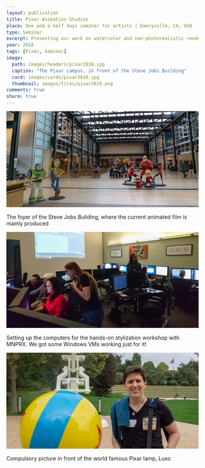 ```yaml
---
layout: publication
title: Pixar Animation Studios
place: One and a half days seminar for artists | Emeryville, CA, USA
type: Seminar
excerpt: Presenting our work on watercolor and non-photorealistic rendering and conducting two workshops on MNPR!
year: 2018
tags: [Pixar, Seminar]
image:
  path: images/headers/pixar2018.jpg
  caption: "The Pixar campus, in front of the Steve Jobs Building"
  card: images/cards/pixar2018.jpg
  thumbnail: images/tiles/pixar2018.png
comments: true
share: true
---
```






<div class="aio-slick">
  <div>
    <img src="/images/seminars/pixar1.jpg" />
    <p>The foyer of the Steve Jobs Building, where the current animated film is mainly produced</p>
    <!--<span>3D Model from Run Totti Run, by Shad Bradbury</span>-->
  </div>
  <div>
    <img src="/images/seminars/pixar2.jpg" />
    <p>Setting up the computers for the hands-on stylization workshop with MNPRX. We got some Windows VMs working just for it!</p>
  </div>
  <div>
    <img src="/images/seminars/pixar3.jpg" />
    <p>Compulsory picture in front of the world famous Pixar lamp, Luxo</p>
  </div>
</div>
